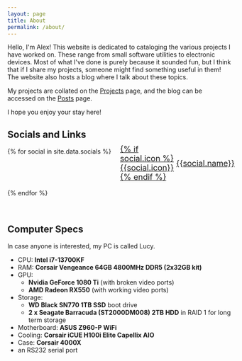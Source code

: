 ```yaml
---
layout: page
title: About
permalink: /about/
---
```


<style>
    #social-card-container {
        display: flex;
        flex-wrap: wrap;
        gap: 10px;
    }
    .social-card {
        width: 150px;
        height: 50px;
        /* border: 1px solid #495057; */
        /* border-radius: 0.375rem; */
        padding: 10px;
        font-size: large;
        display: flex;
        flex-direction: row;
        align-items: center;
        gap: 5px;
    }
    .social-icon {
        width: 24px;
        height: 24px;
    }
</style>

Hello, I'm Alex!  This website is dedicated to cataloging the various projects I have worked on.  These range from small software utilities to electronic devices.  Most of what I've done is purely because it sounded fun, but I think that if I share my projects, someone might find something useful in them!  The website also hosts a blog where I talk about these topics.

My projects are collated on the [Projects](/projects/) page, and the blog can be accessed on the [Posts](/posts/) page.

I hope you enjoy your stay here!

## Socials and Links

<div id="social-card-container">
{% for social in site.data.socials %}

<a href="{{social.link}}">
    <div class="card social-card">
        {% if social.icon %}
            {{social.icon}}
        {% endif %}
        <div>{{social.name}}</div>
    </div>
</a>

{% endfor %}
</div>
<br>

## Computer Specs
In case anyone is interested, my PC is called Lucy.
- CPU: **Intel i7-13700KF**
- RAM: **Corsair Vengeance 64GB 4800MHz DDR5 (2x32GB kit)**
- GPU: 
  - **Nvidia GeForce 1080 Ti** (with broken video ports)
  - **AMD Radeon RX550** (with working video ports)
- Storage: 
  - **WD Black SN770 1TB SSD** boot drive
  - **2 x Seagate Barracuda (ST2000DM008) 2TB HDD** in RAID 1 for long term storage
- Motherboard: **ASUS Z960-P WiFi**
- Cooling: **Corsair iCUE H100i Elite Capellix AIO**
- Case: **Corsair 4000X**
- an RS232 serial port